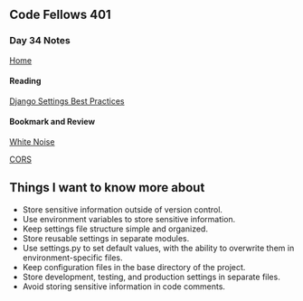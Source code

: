 ## Code Fellows 401

### Day 34 Notes

[Home](../README.md)

#### Reading

[Django Settings Best Practices](https://djangostars.com/blog/configuring-django-settings-best-practices/)

#### Bookmark and Review

[White Noise](http://whitenoise.evans.io/en/stable/)

[CORS](https://en.m.wikipedia.org/wiki/Cross-origin_resource_sharing)

## Things I want to know more about

* Store sensitive information outside of version control.
* Use environment variables to store sensitive information.
* Keep settings file structure simple and organized.
* Store reusable settings in separate modules.
* Use settings.py to set default values, with the ability to overwrite them in environment-specific files.
* Keep configuration files in the base directory of the project.
* Store development, testing, and production settings in separate files.
* Avoid storing sensitive information in code comments.
